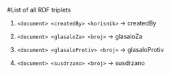 #List of all RDF triplets


1. `<document> <createdBy> <korisnik>` -> createdBy

2. `<document> <glasaloZa> <broj>` -> glasaloZa

3. `<document> <glasaloProtiv> <broj>` -> glasaloProtiv

4. `<document> <susdrzano> <broj>` -> susdrzano
